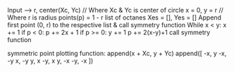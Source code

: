 Input --> r, center(Xc, Yc) // Where Xc & Yc is center of circle
x = 0, y = r // Where r is radius
points(p) = 1 - r
list of octanes Xes = [], Yes = []
Append first point (0, r) to the respective list
& call symmetry function
While x < y:
x += 1
if p < 0:
p += 2x + 1
if p >= 0:
y += 1
p += 2(x-y)+1
call symmetry function

symmetric point plotting function:
append(x + Xc, y + Yc)
append([
-x, y
-x, -y
x, -y
y, x
-y, x
y, -x
-y, -x
])